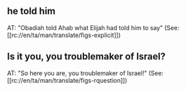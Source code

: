 ## he told him ##

AT: "Obadiah told Ahab what Elijah had told him to say" (See: [[rc://en/ta/man/translate/figs-explicit]])

## Is it you, you troublemaker of Israel? ##

AT: "So here you are, you troublemaker of Israel!" (See: [[rc://en/ta/man/translate/figs-rquestion]])